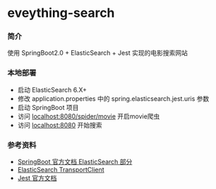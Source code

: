 # eveything-search
### 简介
使用 SpringBoot2.0 + ElasticSearch + Jest 实现的电影搜索网站

### 本地部署
* 启动 ElasticSearch 6.X+
* 修改 application.properties 中的 spring.elasticsearch.jest.uris 参数
* 启动 SpringBoot 项目
* 访问 <localhost:8080/spider/movie> 开启movie爬虫
* 访问 <localhost:8080> 开始搜索





### 参考资料
* [SpringBoot 官方文档 ElasticSearch 部分](https://docs.spring.io/spring-boot/docs/2.1.3.RELEASE/reference/htmlsingle/#boot-features-elasticsearch)
* [ElasticSearch TransportClient](https://www.elastic.co/guide/en/elasticsearch/client/java-api/current/java-api.html)
* [Jest 官方文档](https://github.com/searchbox-io/Jest/tree/master/jest)